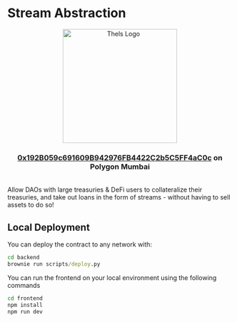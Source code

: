 # Stream Abstraction

<div align="center">
    <a href=https://thels.vercel.app/>
        <img src=https://cdn.discordapp.com/attachments/937528130262949898/938031096636002325/Thels_logo_-_1.png alt="Thels Logo" width=256 height=256>
    </a>
    <h3> <a href=https://mumbai.polygonscan.com/address/0x192B059c691609B942976FB4422C2b5C5FF4aC0c#code>0x192B059c691609B942976FB4422C2b5C5FF4aC0c</a> on Polygon Mumbai</h3>
</div>
<br />
Allow DAOs with large treasuries & DeFi users to collateralize their treasuries, and take out loans in the form of streams - without having to sell assets to do so!

## Local Deployment
You can deploy the contract to any network with:

```cmd
cd backend
brownie run scripts/deploy.py
```

You can run the frontend on your local environment using the following commands
```cmd
cd frontend
npm install
npm run dev
```
